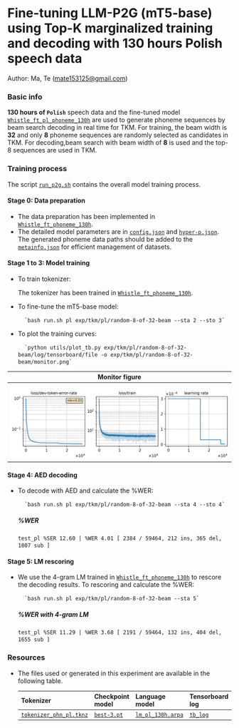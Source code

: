 # Fine-tuning LLM-P2G (mT5-base) using Top-K marginalized training and decoding with 130 hours Polish speech data
Author: Ma, Te (mate153125@gmail.com)
### Basic info

__130 hours of `Polish`__ speech data and the fine-tuned model [`Whistle_ft_pl_phoneme_130h`](../../../Crosslingual/pl/Whistle_ft_phoneme_130h/readme.md) are used to generate phoneme sequences by beam search decoding in real time for TKM. For training, the beam width is __32__ and only __8__ phoneme sequences are randomly selected as candidates in TKM. For decoding,beam search with beam width of __8__ is used and the top-8 sequences are used in TKM.


### Training process

The script [`run_p2g.sh`](../../../../run_p2g.sh) contains the overall model training process.

#### Stage 0: Data preparation
* The data preparation has been implemented in [`Whistle_ft_phoneme_130h`](../../../Crosslingual/pl/Whistle_ft_phoneme_130h/readme.md). 
* The detailed model parameters are in [`config.json`](config.json) and [`hyper-p.json`](hyper-p.json). The generated phoneme data paths should be added to the [`metainfo.json`](../../../data/metainfo.json) for efficient management of datasets.

#### Stage 1 to 3: Model training

* To train tokenizer:

    The tokenizer has been trained in [`Whistle_ft_phoneme_130h`](../../../Crosslingual/pl/Whistle_ft_phoneme_130h/readme.md).

* To fine-tune the mT5-base model:

        `bash run.sh pl exp/tkm/pl/random-8-of-32-beam --sta 2 --sto 3`
* To plot the training curves:

        `python utils/plot_tb.py exp/tkm/pl/random-8-of-32-beam/log/tensorboard/file -o exp/tkm/pl/random-8-of-32-beam/monitor.png`

|     Monitor figure    |
|:-----------------------:|
|![tb-plot](./monitor.png)|

#### Stage 4: AED decoding
* To decode with AED and calculate the %WER:

        `bash run.sh pl exp/tkm/pl/random-8-of-32-beam --sta 4 --sto 4`

    ##### %WER
    ```
    test_pl %SER 12.60 | %WER 4.01 [ 2384 / 59464, 212 ins, 365 del, 1807 sub ]
    ```

#### Stage 5: LM rescoring

* We use the 4-gram LM trained in [`Whistle_ft_phoneme_130h`](../../../Crosslingual/pl/Whistle_ft_phoneme_130h/readme.md) to rescore the decoding results.
To rescoring and calculate the %WER:

        `bash run.sh pl exp/tkm/pl/random-8-of-32-beam --sta 5`

    ##### %WER with 4-gram LM
    ```
    test_pl %SER 11.29 | %WER 3.68 [ 2191 / 59464, 132 ins, 404 del, 1655 sub ]
    ```

### Resources
* The files used or generated in this experiment are available in the following table.

     | Tokenizer | Checkpoint model | Language model | Tensorboard log |
    | ----------- | ----------- | ----------- | ----------- |
    | [`tokenizer_phn_pl.tknz`](http://cat-ckpt.oss-cn-beijing.aliyuncs.com/cat-multilingual/cv-lang10/dict/pl/tokenizer_phn_pl.tknz?OSSAccessKeyId=LTAI5tF9KeigLW4UoLbK9vnJ&Expires=2064482941&Signature=6E0P6xis%2FBTZjIkbdIaLS%2F%2Br%2FyU%3D) | [`best-3.pt`](http://cat-ckpt.oss-cn-beijing.aliyuncs.com/cat-multilingual/llm-p2g/exp/pl/random-8-of-32-beam_best-3.pt?OSSAccessKeyId=LTAI5tF9KeigLW4UoLbK9vnJ&Expires=2064495453&Signature=wSlj5V0Soj3Eyyre7wrBIycdYNg%3D) | [`lm_pl_130h.arpa`](http://cat-ckpt.oss-cn-beijing.aliyuncs.com/cat-multilingual/cv-lang10/dict/pl/lm_pl_130h_4gram.arpa?OSSAccessKeyId=LTAI5tF9KeigLW4UoLbK9vnJ&Expires=2064492786&Signature=R2c0spDVXOPoMSpaC35EvV9Nt7k%3D) | [`tb_log`](http://cat-ckpt.oss-cn-beijing.aliyuncs.com/cat-multilingual/llm-p2g/exp/pl/tb_log_random-8-of-32-beam.tar.gz?OSSAccessKeyId=LTAI5tF9KeigLW4UoLbK9vnJ&Expires=2064495479&Signature=Z%2BxJGArqROW770vxUpTD8ygbmVo%3D) |

